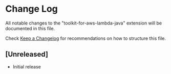 # Change Log

All notable changes to the "toolkit-for-aws-lambda-java" extension will be documented in this file.

Check [Keep a Changelog](http://keepachangelog.com/) for recommendations on how to structure this file.

## [Unreleased]

- Initial release